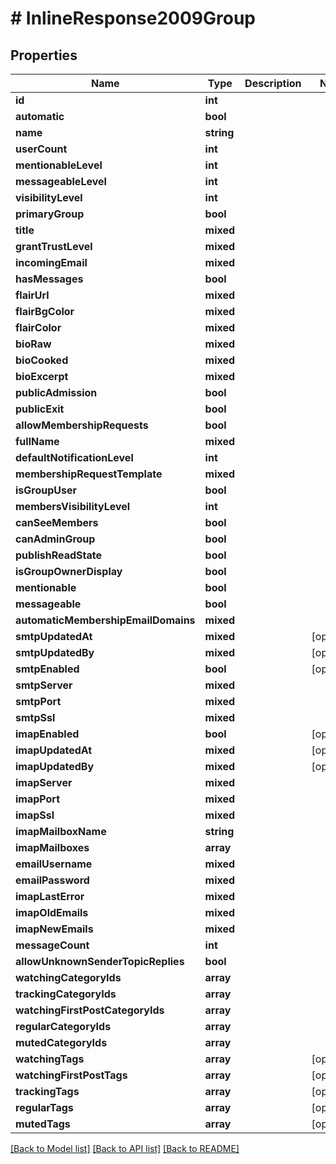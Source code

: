 # # InlineResponse2009Group

## Properties

Name | Type | Description | Notes
------------ | ------------- | ------------- | -------------
**id** | **int** |  |
**automatic** | **bool** |  |
**name** | **string** |  |
**userCount** | **int** |  |
**mentionableLevel** | **int** |  |
**messageableLevel** | **int** |  |
**visibilityLevel** | **int** |  |
**primaryGroup** | **bool** |  |
**title** | **mixed** |  |
**grantTrustLevel** | **mixed** |  |
**incomingEmail** | **mixed** |  |
**hasMessages** | **bool** |  |
**flairUrl** | **mixed** |  |
**flairBgColor** | **mixed** |  |
**flairColor** | **mixed** |  |
**bioRaw** | **mixed** |  |
**bioCooked** | **mixed** |  |
**bioExcerpt** | **mixed** |  |
**publicAdmission** | **bool** |  |
**publicExit** | **bool** |  |
**allowMembershipRequests** | **bool** |  |
**fullName** | **mixed** |  |
**defaultNotificationLevel** | **int** |  |
**membershipRequestTemplate** | **mixed** |  |
**isGroupUser** | **bool** |  |
**membersVisibilityLevel** | **int** |  |
**canSeeMembers** | **bool** |  |
**canAdminGroup** | **bool** |  |
**publishReadState** | **bool** |  |
**isGroupOwnerDisplay** | **bool** |  |
**mentionable** | **bool** |  |
**messageable** | **bool** |  |
**automaticMembershipEmailDomains** | **mixed** |  |
**smtpUpdatedAt** | **mixed** |  | [optional]
**smtpUpdatedBy** | **mixed** |  | [optional]
**smtpEnabled** | **bool** |  | [optional]
**smtpServer** | **mixed** |  |
**smtpPort** | **mixed** |  |
**smtpSsl** | **mixed** |  |
**imapEnabled** | **bool** |  | [optional]
**imapUpdatedAt** | **mixed** |  | [optional]
**imapUpdatedBy** | **mixed** |  | [optional]
**imapServer** | **mixed** |  |
**imapPort** | **mixed** |  |
**imapSsl** | **mixed** |  |
**imapMailboxName** | **string** |  |
**imapMailboxes** | **array** |  |
**emailUsername** | **mixed** |  |
**emailPassword** | **mixed** |  |
**imapLastError** | **mixed** |  |
**imapOldEmails** | **mixed** |  |
**imapNewEmails** | **mixed** |  |
**messageCount** | **int** |  |
**allowUnknownSenderTopicReplies** | **bool** |  |
**watchingCategoryIds** | **array** |  |
**trackingCategoryIds** | **array** |  |
**watchingFirstPostCategoryIds** | **array** |  |
**regularCategoryIds** | **array** |  |
**mutedCategoryIds** | **array** |  |
**watchingTags** | **array** |  | [optional]
**watchingFirstPostTags** | **array** |  | [optional]
**trackingTags** | **array** |  | [optional]
**regularTags** | **array** |  | [optional]
**mutedTags** | **array** |  | [optional]

[[Back to Model list]](../../README.md#models) [[Back to API list]](../../README.md#endpoints) [[Back to README]](../../README.md)
